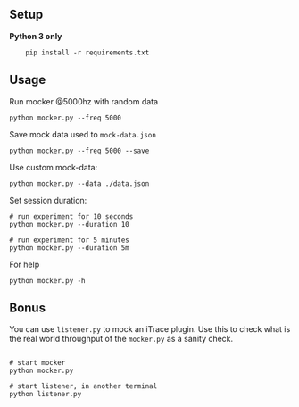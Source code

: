 ## Setup
**Python 3 only**

```
    pip install -r requirements.txt
```


## Usage

Run mocker @5000hz with random data
```
python mocker.py --freq 5000
```

Save mock data used to `mock-data.json`
```
python mocker.py --freq 5000 --save
```

Use custom mock-data:
```
python mocker.py --data ./data.json
```

Set session duration:

```
# run experiment for 10 seconds
python mocker.py --duration 10

# run experiment for 5 minutes
python mocker.py --duration 5m
```

For help
```
python mocker.py -h
```


## Bonus

You can use `listener.py` to mock an iTrace plugin. Use this to check what is the real world throughput of the `mocker.py` as a sanity check.

```

# start mocker
python mocker.py

# start listener, in another terminal
python listener.py

```

